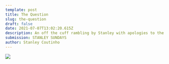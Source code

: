 ```yaml
---
template: post
title: The Question
slug: the-question
draft: false
date: 2021-07-07T13:02:20.615Z
description: An off the cuff rambling by Stanley with apologies to the Bard of Avon
submission: STANLEY SUNDAYS
author: Stanley Coutinho
---
```

![](/media/british-library-8us1_1qmhi0-unsplash.jpeg)